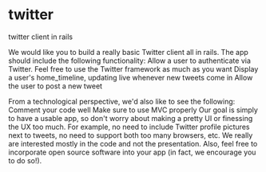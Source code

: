 # twitter
twitter client in rails


We would like you to build a really basic Twitter client all in rails. The app should include the following functionality:
Allow a user to authenticate via Twitter. Feel free to use the Twitter framework as much as you want
Display a user's home_timeline, updating live whenever new tweets come in
Allow the user to post a new tweet
				
From a technological perspective, we'd also like to see the following:
Comment your code well
Make sure to use MVC properly
Our goal is simply to have a usable app, so don't worry about making a pretty UI or finessing the UX too much. For example, no need to include Twitter profile pictures next to tweets, no need to support both too many browsers, etc. 
We really are interested mostly in the code and not the presentation. 
Also, feel free to incorporate open source software into your app (in fact, we encourage you to do so!).
